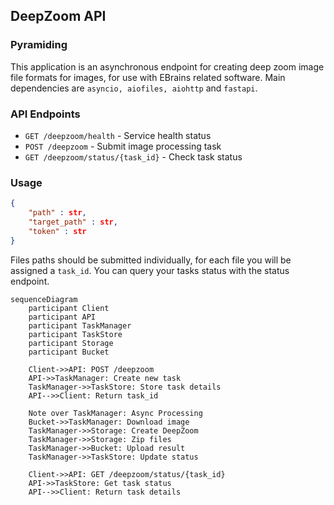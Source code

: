 ## DeepZoom API


### Pyramiding
This application is an asynchronous endpoint for creating deep zoom image file formats for images, for use with EBrains related software. Main dependencies are `asyncio, aiofiles, aiohttp` and `fastapi`.


### API Endpoints
- `GET /deepzoom/health` - Service health status
- `POST /deepzoom` - Submit image processing task
- `GET /deepzoom/status/{task_id}` - Check task status

### Usage

```json
{
    "path" : str,
    "target_path" : str,
    "token" : str
}
  ```

Files paths should be submitted individually, for each file you will be assigned a `task_id`. You can query your tasks status with the status endpoint.

```mermaid
sequenceDiagram
    participant Client
    participant API
    participant TaskManager
    participant TaskStore
    participant Storage
    participant Bucket

    Client->>API: POST /deepzoom
    API->>TaskManager: Create new task
    TaskManager->>TaskStore: Store task details
    API-->>Client: Return task_id
    
    Note over TaskManager: Async Processing
    Bucket->>TaskManager: Download image
    TaskManager->>Storage: Create DeepZoom
    TaskManager->>Storage: Zip files
    TaskManager->>Bucket: Upload result
    TaskManager->>TaskStore: Update status

    Client->>API: GET /deepzoom/status/{task_id}
    API->>TaskStore: Get task status
    API-->>Client: Return task details

```

